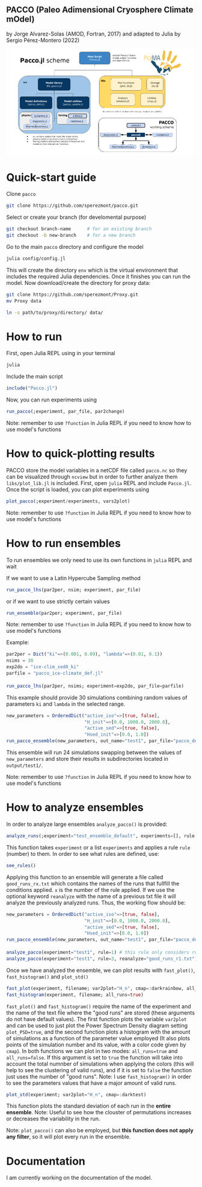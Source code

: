 ## PACCO (Paleo Adimensional Cryosphere Climate mOdel)
by Jorge Alvarez-Solas (AMOD, Fortran, 2017) and adapted to Julia by Sergio Pérez-Montero (2022)

![Model scheme](config/pacco_scheme.png?raw=true)

# Quick-start guide
Clone `pacco`
```bash
git clone https://github.com/sperezmont/pacco.git
```
Select or create your branch (for develomental purpose)
```bash
git checkout branch-name      # for an existing branch
git checkout -b new-branch    # for a new branch
```
Go to the main `pacco` directory and configure the model
```bash
julia config/config.jl
```
This will create the directory `env` which is the virtual environment that includes the required Julia dependencies. Once it finishes you can run the model. Now download/create the directory for proxy data:

```bash
git clone https://github.com/sperezmont/Proxy.git
mv Proxy data
```

```bash
ln -s path/to/proxy/directory/ data/
```

# How to run
First, open Julia REPL using in your terminal
```bash
julia
```
Include the main script
```julia
include("Pacco.jl")
```
Now, you can run experiments using
```julia
run_pacco(;experiment, par_file, par2change)
```
Note: remember to use `?function` in Julia REPL if you need to know how to use model's functions

# How to quick-plotting results
PACCO store the model variables in a netCDF file called `pacco.nc` so they can be visualized through `ncview` but in order to further analyze them `libs/plot_lib.jl` is included. First, open `julia` REPL and include `Pacco.jl`. Once the script is loaded, you can plot experiments using
```julia
plot_pacco(;experiment/experiments, vars2plot)  
```
Note: remember to use `?function` in Julia REPL if you need to know how to use model's functions
# How to run ensembles
To run ensembles we only need to use its own functions in `julia` REPL and wait

If we want to use a Latin Hypercube Sampling method
```julia
run_pacco_lhs(par2per, nsim; experiment, par_file)
```
or if we want to use strictly certain values
```julia
run_ensemble(par2per; experiment, par_file) 
```
Note: remember to use `?function` in Julia REPL if you need to know how to use model's functions

Example:
```julia
par2per = Dict("ki"=>(0.001, 0.09), "lambda"=>(0.01, 0.1))
nsims = 30
exp2do = "ice-clim_sed0_ki"
parfile = "pacco_ice-climate_def.jl"

run_pacco_lhs(par2per, nsims; experiment=exp2do, par_file=parfile)
```
This example should provide 30 simulations combining random values of parameters `ki` and `lambda` in the selected range. 

```julia
new_parameters = OrderedDict("active_iso"=>[true, false],
                             "H_init"=>[0.0, 1000.0, 2000.0],
                             "active_sed"=>[true, false],
                             "Hsed_init"=>[0.0, 1.0])
run_pacco_ensemble(new_parameters, out_name="test1", par_file="pacco_default.jl")
```
This ensemble will run 24 simulations swapping between the values of `new_parameters` and store their results in subdirectories located in `output/test1/`.

Note: remember to use `?function` in Julia REPL if you need to know how to use model's functions

# How to analyze ensembles
In order to analyze large ensembles `analyze_pacco()` is provided:
```julia
analyze_runs(;experiment="test_ensemble_default", experiments=[], rule::Integer=1, reanalyze=[])
```
This function takes `experiment` or a list `experiments` and applies a rule `rule` (number) to them. In order to see what rules are defined, use:
```julia
see_rules()
```
Applying this function to an ensemble will generate a file called `good_runs_rx.txt` which contains the names of the runs that fullfill the conditions applied. `x` is the number of the rule applied. If we use the optional keyword `reanalyze` with the name of a previous txt file it will analyze the previously analyzed runs. Thus, the working flow should be:
```julia
new_parameters = OrderedDict("active_iso"=>[true, false],
                             "H_init"=>[0.0, 1000.0, 2000.0],
                             "active_sed"=>[true, false],
                             "Hsed_init"=>[0.0, 1.0])
run_pacco_ensemble(new_parameters, out_name="test1", par_file="pacco_default.jl")

analyze_pacco(experiment="test1", rule=1) # this rule only considers runs with at least 1 complete deglaciation and generates "good_runs_r1.txt"
analyze_pacco(experiment="test1", rule=3, reanalyze="good_runs_r1.txt") # this line will apply rule 3 to the previously analyzed set stored in "good_runs_r1.txt"
```
Once we have analyzed the ensemble, we can plot results with `fast_plot()`, `fast_histogram()` and `plot_std()`
```julia
fast_plot(experiment, filename; var2plot="H_n", cmap=:darkrainbow, all_runs=true, plot_PSD=false)
fast_histogram(experiment, filename; all_runs=true)
```
`fast_plot()` and `fast_histogram()` require the name of the experiment and the name of the text file where the "good runs" are stored (these arguments do not have default values). The first function plots the variable `var2plot` and can be used to just plot the Power Spectrum Density diagram setting `plot_PSD=true`, and the second function plots a histogram with the amount of simulations as a function of the parameter value employed (It also plots points of the simulation number and its value, with a color code given by `cmap`). In both functions we can plot in two modes: `all_runs=true` and `all_runs=false`. If this argument is set to `true` the function will take into account the total numnber of simulations when applying the colors (this will help to see the clustering of valid runs), and if it is set to `false` the function just uses the number of "good runs". 
Note: I use `fast_histogram()` in order to see the parameters values that have a major amount of valid runs.

```julia
plot_std(experiment; var2plot="H_n", cmap=:darktest)
```
This function plots the standard deviation of each run in the **entire ensemble**. Note: Useful to see how the clouster of permutations increases or decreases the variability in the run.  

Note: `plot_pacco()` can also be employed, but **this function does not apply any filter**, so it will plot every run in the ensemble.

# Documentation
I am currently working on the documentation of the model.
